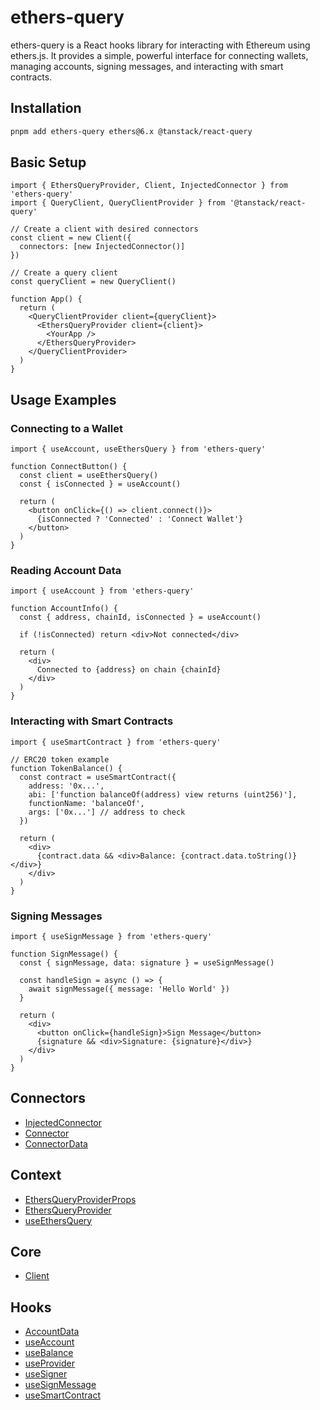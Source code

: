 # ethers-query

ethers-query is a React hooks library for interacting with Ethereum using ethers.js.
It provides a simple, powerful interface for connecting wallets, managing accounts,
signing messages, and interacting with smart contracts.

## Installation
```bash
pnpm add ethers-query ethers@6.x @tanstack/react-query
```

## Basic Setup
```tsx
import { EthersQueryProvider, Client, InjectedConnector } from 'ethers-query'
import { QueryClient, QueryClientProvider } from '@tanstack/react-query'

// Create a client with desired connectors
const client = new Client({
  connectors: [new InjectedConnector()]
})

// Create a query client
const queryClient = new QueryClient()

function App() {
  return (
    <QueryClientProvider client={queryClient}>
      <EthersQueryProvider client={client}>
        <YourApp />
      </EthersQueryProvider>
    </QueryClientProvider>
  )
}
```

## Usage Examples

### Connecting to a Wallet
```tsx
import { useAccount, useEthersQuery } from 'ethers-query'

function ConnectButton() {
  const client = useEthersQuery()
  const { isConnected } = useAccount()

  return (
    <button onClick={() => client.connect()}>
      {isConnected ? 'Connected' : 'Connect Wallet'}
    </button>
  )
}
```

### Reading Account Data
```tsx
import { useAccount } from 'ethers-query'

function AccountInfo() {
  const { address, chainId, isConnected } = useAccount()

  if (!isConnected) return <div>Not connected</div>

  return (
    <div>
      Connected to {address} on chain {chainId}
    </div>
  )
}
```

### Interacting with Smart Contracts
```tsx
import { useSmartContract } from 'ethers-query'

// ERC20 token example
function TokenBalance() {
  const contract = useSmartContract({
    address: '0x...',
    abi: ['function balanceOf(address) view returns (uint256)'],
    functionName: 'balanceOf',
    args: ['0x...'] // address to check
  })

  return (
    <div>
      {contract.data && <div>Balance: {contract.data.toString()}</div>}
    </div>
  )
}
```

### Signing Messages
```tsx
import { useSignMessage } from 'ethers-query'

function SignMessage() {
  const { signMessage, data: signature } = useSignMessage()

  const handleSign = async () => {
    await signMessage({ message: 'Hello World' })
  }

  return (
    <div>
      <button onClick={handleSign}>Sign Message</button>
      {signature && <div>Signature: {signature}</div>}
    </div>
  )
}
```

## Connectors

- [InjectedConnector](classes/InjectedConnector.md)
- [Connector](interfaces/Connector.md)
- [ConnectorData](type-aliases/ConnectorData.md)

## Context

- [EthersQueryProviderProps](interfaces/EthersQueryProviderProps.md)
- [EthersQueryProvider](functions/EthersQueryProvider.md)
- [useEthersQuery](functions/useEthersQuery.md)

## Core

- [Client](classes/Client.md)

## Hooks

- [AccountData](interfaces/AccountData.md)
- [useAccount](functions/useAccount.md)
- [useBalance](functions/useBalance.md)
- [useProvider](functions/useProvider.md)
- [useSigner](functions/useSigner.md)
- [useSignMessage](functions/useSignMessage.md)
- [useSmartContract](functions/useSmartContract.md)
